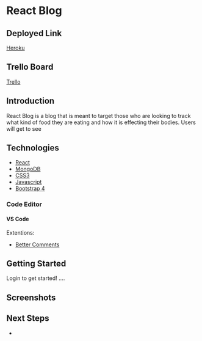 # React Blog

## Deployed Link

[Heroku](https://heroku-blog-project.herokuapp.com/)

## Trello Board

[Trello](https://trello.com/b/SK3O1RB1/react-blog-project)

## Introduction

React Blog is a blog that is meant to target those who are looking to track what kind of food they are eating and how it is effecting their bodies. Users will get to see

## Technologies

-   [React](https://reactjs.org/docs/getting-started.html)
-   [MongoDB](https://docs.mongodb.com/)
-   [CSS3](https://developer.mozilla.org/en-US/docs/Web/CSS/CSS3)
-   [Javascript](https://www.javascript.com/)
-   [Bootstrap 4](https://getbootstrap.com/docs/4.3/getting-started/introduction/)

### Code Editor

#### VS Code

Extentions:

-   [Better Comments](https://marketplace.visualstudio.com/items?itemName=aaron-bond.better-comments)

## Getting Started

Login to get started! ....

## Screenshots

<!-- ![First](https://imgur.com/2Zqdv2e.png)
![Second](https://imgur.com/3o4FJs3.png)
![Third](https://imgur.com/hHmrK28.png)
![Fourth](https://imgur.com/Mhp1ttO.png)
![Fifth](https://imgur.com/O0gOE0d.png) -->

## Next Steps

-

